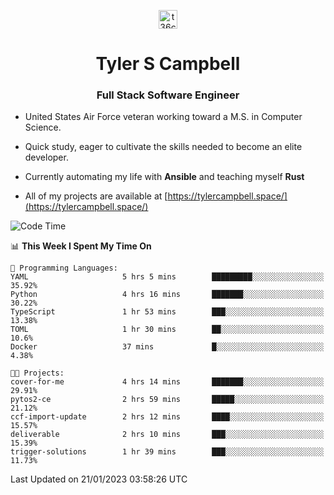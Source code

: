 <p align="center">
<a href="https://www.linkedin.com/in/t36campbell" target="blank"><img align="center" src="https://ik.imagekit.io/t36campbell/Portfolio/linkedin.png.original_m8bbGgPh6.png" alt="t36campbell" height="30" width="30" /></a>
</p>
<h1 align="center">Tyler S Campbell</h1>
<h3 align="center">Full Stack Software Engineer</h3>

* United States Air Force veteran working toward a M.S. in Computer Science.

* Quick study, eager to cultivate the skills needed to become an elite developer.

* Currently automating my life with **Ansible** and teaching myself **Rust**

* All of my projects are available at [https://tylercampbell.space/](https://tylercampbell.space/)

<!--START_SECTION:waka-->
![Code Time](http://img.shields.io/badge/Code%20Time-2%2C112%20hrs%2035%20mins-blue)

📊 **This Week I Spent My Time On** 

```text
💬 Programming Languages: 
YAML                     5 hrs 5 mins        █████████░░░░░░░░░░░░░░░░   35.92% 
Python                   4 hrs 16 mins       ███████░░░░░░░░░░░░░░░░░░   30.22% 
TypeScript               1 hr 53 mins        ███░░░░░░░░░░░░░░░░░░░░░░   13.38% 
TOML                     1 hr 30 mins        ██░░░░░░░░░░░░░░░░░░░░░░░   10.6% 
Docker                   37 mins             █░░░░░░░░░░░░░░░░░░░░░░░░   4.38%

🐱‍💻 Projects: 
cover-for-me             4 hrs 14 mins       ███████░░░░░░░░░░░░░░░░░░   29.91% 
pytos2-ce                2 hrs 59 mins       █████░░░░░░░░░░░░░░░░░░░░   21.12% 
ccf-import-update        2 hrs 12 mins       ████░░░░░░░░░░░░░░░░░░░░░   15.57% 
deliverable              2 hrs 10 mins       ███░░░░░░░░░░░░░░░░░░░░░░   15.39% 
trigger-solutions        1 hr 39 mins        ███░░░░░░░░░░░░░░░░░░░░░░   11.73%

```


 Last Updated on 21/01/2023 03:58:26 UTC
<!--END_SECTION:waka-->
